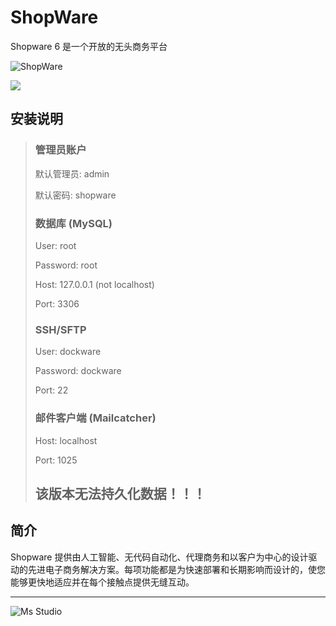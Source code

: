 # ShopWare

Shopware 6 是一个开放的无头商务平台

![ShopWare](https://file.lifebus.top/imgs/shopware_cover.png)

![](https://img.shields.io/badge/%E6%96%B0%E7%96%86%E8%90%8C%E6%A3%AE%E8%BD%AF%E4%BB%B6%E5%BC%80%E5%8F%91%E5%B7%A5%E4%BD%9C%E5%AE%A4-%E6%8F%90%E4%BE%9B%E6%8A%80%E6%9C%AF%E6%94%AF%E6%8C%81-blue)

## 安装说明

> ### 管理员账户
>
> 默认管理员: admin
>
> 默认密码: shopware
>
> ### 数据库 (MySQL)
>
> User: root
>
> Password: root
>
> Host: 127.0.0.1 (not localhost)
>
> Port: 3306
>
> ### SSH/SFTP
>
> User: dockware
>
> Password: dockware
>
> Port: 22
>
> ### 邮件客户端 (Mailcatcher)
>
> Host: localhost
>
> Port: 1025
>
> ## 该版本无法持久化数据！！！

## 简介

Shopware 提供由人工智能、无代码自动化、代理商务和以客户为中心的设计驱动的先进电子商务解决方案。每项功能都是为快速部署和长期影响而设计的，使您能够更快地适应并在每个接触点提供无缝互动。

---

![Ms Studio](https://file.lifebus.top/imgs/ms_blank_001.png)
